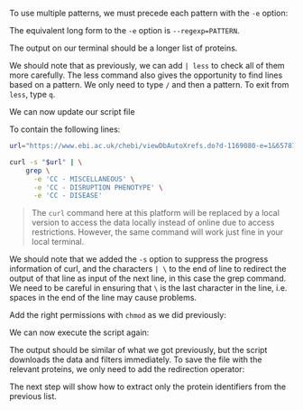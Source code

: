 <script>
import Execute from "$components/Execute.svelte";
</script>

To use multiple patterns, we must precede each pattern with the `-e` option:

<Execute command="grep -e 'CC - MISCELLANEOUS' -e 'CC - DISRUPTION PHENOTYPE' -e 'CC - DISEASE' chebi_27732_xrefs_UniProt.csv " />

The equivalent long form to the `-e` option is `--regexp=PATTERN`.

The output on our terminal should be a longer list of proteins.

We should note that as previously, we can add `| less` to check all of
them more carefully. The less command also gives the opportunity to find
lines based on a pattern. We only need to type `/` and then a pattern. To exit from `less`, type `q`.

<Execute command="grep -e 'CC - MISCELLANEOUS' -e 'CC - DISRUPTION PHENOTYPE' -e 'CC - DISEASE' chebi_27732_xrefs_UniProt.csv | less" />

We can now update our script file

<Execute command="nano getproteins.sh" />

To contain the following lines:

```bash
url="https://www.ebi.ac.uk/chebi/viewDbAutoXrefs.do?d-1169080-e=1&6578706f7274=1&chebiId=$1&dbName=UniProt"

curl -s "$url" | \
    grep \
      -e 'CC - MISCELLANEOUS' \
      -e 'CC - DISRUPTION PHENOTYPE' \
      -e 'CC - DISEASE'
```

> The `curl` command here at this platform will be replaced by a local version to access the data locally instead of online due to access restrictions. However, the same command will work just fine in your local terminal.

We should note that we added the `-s` option to suppress the progress information of curl, and the characters `| \` to the end of line to redirect the
output of that line as input of the next line, in this case the grep command.
We need to be careful in ensuring that `\` is the last character in the line, i.e.
spaces in the end of the line may cause problems.

Add the right permissions with `chmod` as we did previously:

<Execute command="chmod u+x getproteins.sh" />

We can now execute the script again:

<Execute command="./getproteins.sh 27732" />

The output should be similar of what we got previously, but the script downloads the data and filters immediately. To save the file with the relevant proteins, we only need to add the redirection operator:

<Execute command="./getproteins.sh 27732 > chebi_27732_xrefs_UniProt_relevant.csv" />

The next step will show how to extract only the protein identifiers from the previous list.
